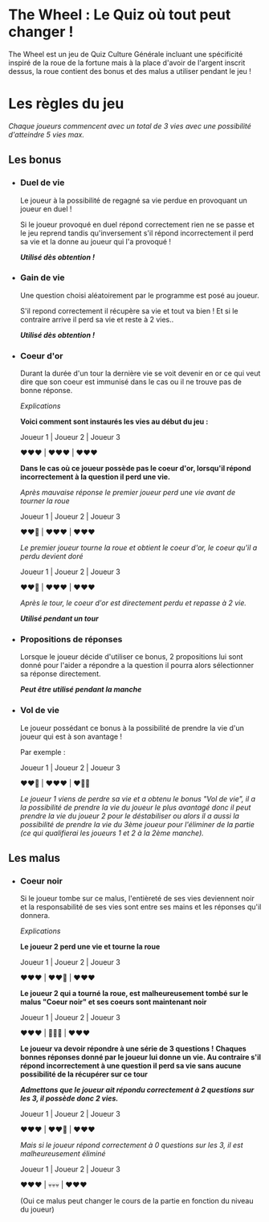 # The Wheel : Le Quiz où tout peut changer !

The Wheel est un jeu de Quiz Culture Générale incluant une spécificité inspiré de la roue de la fortune mais à la place d'avoir de l'argent inscrit dessus, la roue contient des bonus et des malus a utiliser pendant le jeu !

# Les règles du jeu

*Chaque joueurs commencent avec un total de 3 vies avec une possibilité d'atteindre 5 vies max.* 

## Les bonus
- ### Duel de vie
  Le joueur à la possibilité de regagné sa vie perdue en provoquant un joueur en duel !

  Si le joueur provoqué en duel répond correctement rien ne se passe et le jeu reprend tandis qu'inversement s'il répond incorrectement il perd sa vie et la donne au joueur qui l'a provoqué !

  ***Utilisé dès obtention !***
- ### Gain de vie
  Une question choisi aléatoirement par le programme est posé au joueur.
  
  S'il repond correctement il récupère sa vie et tout va bien !
  Et si le contraire arrive il perd sa vie et reste à 2 vies..

  ***Utilisé dès obtention !***
- ### Coeur d'or
  Durant la durée d'un tour la dernière vie se voit devenir en or ce qui veut dire que son coeur est immunisé dans le cas ou il ne trouve pas de bonne réponse.

  *Explications*
  
  **Voici comment sont instaurés les vies au début du jeu :**
  
  Joueur 1 | Joueur 2 | Joueur 3
  
   ❤️❤️❤️ | ❤️❤️❤️ | ❤️❤️❤️
  
  **Dans le cas où ce joueur possède pas le coeur d'or, lorsqu'il répond incorrectement à la question il perd une vie.**

  *Après mauvaise réponse le premier joueur perd une vie avant de tourner la roue*

  Joueur 1 | Joueur 2 | Joueur 3
  
  ❤️❤️🤍  | ❤️❤️❤️ | ❤️❤️❤️

  *Le premier joueur tourne la roue et obtient le coeur d'or, le coeur qu'il a perdu devient doré*

  Joueur 1 | Joueur 2 | Joueur 3
  
  ❤️❤️💛  | ❤️❤️❤️ | ❤️❤️❤️

  *Après le tour, le coeur d'or est directement perdu et repasse à 2 vie.*
  
  ***Utilisé pendant un tour***

- ### Propositions de réponses

  Lorsque le joueur décide d'utiliser ce bonus, 2 propositions lui sont donné pour l'aider a répondre a la question il pourra alors sélectionner sa réponse directement.
  
  ***Peut être utilisé pendant la manche***
- ### Vol de vie
  Le joueur possédant ce bonus à la possibilité de prendre la vie d'un joueur qui est à son avantage !
  
  Par exemple :
  
  Joueur 1 | Joueur 2 | Joueur 3
  
  ❤️❤️🤍  | ❤️❤️❤️ | ❤️🤍🤍

  *Le joueur 1 viens de perdre sa vie et a obtenu le bonus "Vol de vie",
  il a la possibilité de prendre la vie du joueur le plus avantagé donc il peut prendre la vie du joueur 2 pour le déstabiliser
  ou alors il a aussi la possibilité de prendre la vie du 3ème joueur pour l'éliminer de la partie (ce qui qualifierai les joueurs 1 et 2 à la 2ème manche).*

## Les malus
- ### Coeur noir
  Si le joueur tombe sur ce malus, l'entièreté de ses vies deviennent noir et la responsabilité de ses vies sont entre ses mains et les réponses qu'il donnera.

  *Explications*

  **Le joueur 2 perd une vie et tourne la roue**
  
  Joueur 1 | Joueur 2 | Joueur 3
  
  ❤️❤️❤️  | ❤️❤️🤍 | ❤️❤️❤️

  **Le joueur 2 qui a tourné la roue, est malheureusement tombé sur le malus "Coeur noir" et ses coeurs sont maintenant noir**

  Joueur 1 | Joueur 2 | Joueur 3 

  ❤️❤️❤️  | 🖤🖤🖤 | ❤️❤️❤️
  
  **Le joueur va devoir répondre à une série de 3 questions !**
  **Chaques bonnes réponses donné par le joueur lui donne un vie.
  Au contraire s'il répond incorrectement à une question il perd sa vie sans aucune possibilité de la récupérer sur ce tour**

   ***Admettons que le joueur ait répondu correctement à 2 questions sur les 3, il possède donc 2 vies.***
  
  Joueur 1 | Joueur 2 | Joueur 3
  
  ❤️❤️❤️  | ❤️❤️🤍 | ❤️❤️❤️

  *Mais si le joueur répond correctement à 0 questions sur les 3, il est malheureusement éliminé*

  Joueur 1 | Joueur 2 | Joueur 3
  
  ❤️❤️❤️  | 💀💀💀 | ❤️❤️❤️

  (Oui ce malus peut changer le cours de la partie en fonction du niveau du joueur)

